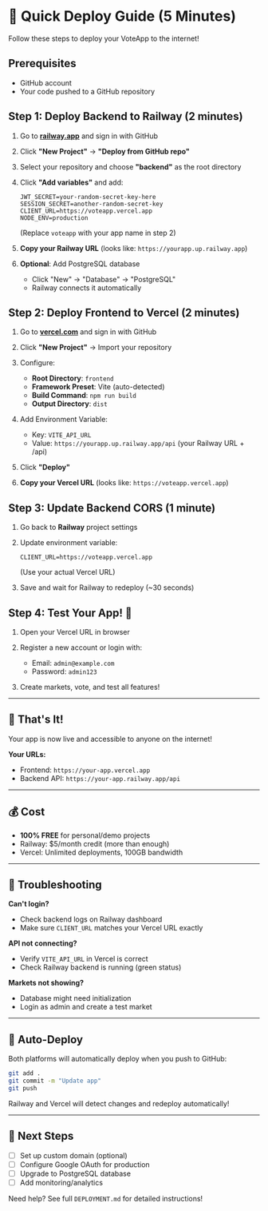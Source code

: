 # 🚀 Quick Deploy Guide (5 Minutes)

Follow these steps to deploy your VoteApp to the internet!

## Prerequisites
- GitHub account
- Your code pushed to a GitHub repository

## Step 1: Deploy Backend to Railway (2 minutes)

1. Go to **[railway.app](https://railway.app)** and sign in with GitHub

2. Click **"New Project"** → **"Deploy from GitHub repo"**

3. Select your repository and choose **"backend"** as the root directory

4. Click **"Add variables"** and add:
   ```
   JWT_SECRET=your-random-secret-key-here
   SESSION_SECRET=another-random-secret-key
   CLIENT_URL=https://voteapp.vercel.app
   NODE_ENV=production
   ```
   (Replace `voteapp` with your app name in step 2)

5. **Copy your Railway URL** (looks like: `https://yourapp.up.railway.app`)

6. **Optional**: Add PostgreSQL database
   - Click "New" → "Database" → "PostgreSQL"
   - Railway connects it automatically

## Step 2: Deploy Frontend to Vercel (2 minutes)

1. Go to **[vercel.com](https://vercel.com)** and sign in with GitHub

2. Click **"New Project"** → Import your repository

3. Configure:
   - **Root Directory**: `frontend`
   - **Framework Preset**: Vite (auto-detected)
   - **Build Command**: `npm run build`
   - **Output Directory**: `dist`

4. Add Environment Variable:
   - Key: `VITE_API_URL`
   - Value: `https://yourapp.up.railway.app/api` (your Railway URL + /api)

5. Click **"Deploy"**

6. **Copy your Vercel URL** (looks like: `https://voteapp.vercel.app`)

## Step 3: Update Backend CORS (1 minute)

1. Go back to **Railway** project settings

2. Update environment variable:
   ```
   CLIENT_URL=https://voteapp.vercel.app
   ```
   (Use your actual Vercel URL)

3. Save and wait for Railway to redeploy (~30 seconds)

## Step 4: Test Your App! 🎉

1. Open your Vercel URL in browser

2. Register a new account or login with:
   - Email: `admin@example.com`
   - Password: `admin123`

3. Create markets, vote, and test all features!

---

## 🎯 That's It!

Your app is now live and accessible to anyone on the internet!

**Your URLs:**
- Frontend: `https://your-app.vercel.app`
- Backend API: `https://your-app.railway.app/api`

---

## 💰 Cost

- **100% FREE** for personal/demo projects
- Railway: $5/month credit (more than enough)
- Vercel: Unlimited deployments, 100GB bandwidth

---

## 🔧 Troubleshooting

**Can't login?**
- Check backend logs on Railway dashboard
- Make sure `CLIENT_URL` matches your Vercel URL exactly

**API not connecting?**
- Verify `VITE_API_URL` in Vercel is correct
- Check Railway backend is running (green status)

**Markets not showing?**
- Database might need initialization
- Login as admin and create a test market

---

## 🚀 Auto-Deploy

Both platforms will automatically deploy when you push to GitHub:
```bash
git add .
git commit -m "Update app"
git push
```

Railway and Vercel will detect changes and redeploy automatically!

---

## 📝 Next Steps

- [ ] Set up custom domain (optional)
- [ ] Configure Google OAuth for production
- [ ] Upgrade to PostgreSQL database
- [ ] Add monitoring/analytics

Need help? See full `DEPLOYMENT.md` for detailed instructions!

